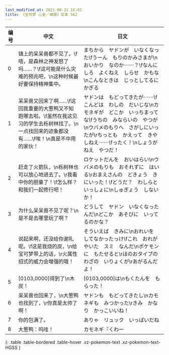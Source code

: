 ```yaml
---
last_modified_at: 2021-08-21 16:02
title: 《宝可梦 心金／魂银》文本 562
---
```

| 编号 | 中文 | 日文 |
| ---- | ---- | ---- |
| 0 | 镇上的呆呆兽都不见了。\f唔，是森林之神发怒了吗……？\f这可能是什么灾难的预兆吧，\n这种时候最好要保持精神集中。 | まちから　ヤドンが　いなくなった\fうーん　もりのかみさまが\nおいかり　なのか⋯⋯？\fなんにしろ　よくねえ　しらせ　かもな\nこんなときは　じっとしてるに　かぎる |
| 1 | 呆呆兽又回来了啊……\f这回我重要的大葱鸭又不知跑哪去啦。\f虽然在我这见习的学生去栎树林找了。\n一点找回来的迹象都没有……\f唉！\n真是不中用的家伙！ | ヤドンは　もどってきたが⋯⋯\fこんどは　わしの　だいじな\nカモネギが　どこか　いっちまってな\fうちの　みならいの　やつが\nウバメのもりへ　さがしにいったが\rちっとも　かえって　きやしねえ⋯⋯\fったく！\nしょうがねえ　やつだ！ |
| 2 | 赶走了火箭队，\n栎树林也可以放心地进去了。\r我看中你的胆量了！\f怎么样？和我们一起修行吧！ | ロケットだんを　おいはらい\nウバメのもりも　おそれずに　はいる\rおまえさんの　どきょう　きにいった！\fどうだ？　わしらと　いっしょに\nしゅぎょう　しないか！ |
| 3 | 为什么呆呆兽不见了呢？\n是不是去哪里玩了啊？ | どうして　ヤドン　いなくなったんだ\nどこか　あそびに　いってるのかな？ |
| 4 | 说起来啊，还没给你谢礼呢。\f这是我烧的炭，\n给宝可梦带上的话，\r火属性招式的威力会增强的哦！ | そういえば　きみに\nおれいを　してなかったっけ\fこれ　おれが　やいた　スミ　なんだ\nポケモンに　もたせると\rほのおタイプの　わざの　いりょくが\rあがるんだよ！ |
| 5 | [0103,0000]得到了\n木炭！ | [0103,0000]は\nもくたんを　もらった！ |
| 6 | 呆呆兽也回来了，\n大葱鸭也找到了，\r你真是太帅了啊！ | ヤドンも　もどってきたし\nカモネギも　みつかった\rきみ　かなり　かっこいいね！ |
| 7 | 你的包满了。 | ありゃ　リュック　いっぱいだね |
| 8 | 大葱鸭：呜哇！ | カモネギ『くわー |
{: .table .table-bordered .table-hover .xz-pokemon-text .xz-pokemon-text-HGSS }